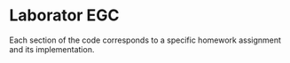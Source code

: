 # Laborator EGC
Each section of the code corresponds to a specific homework assignment and its implementation.
